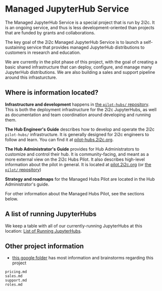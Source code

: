 # Managed JupyterHub Service

The Managed JupyterHub Service is a special project that is run by 2i2c.
It is an ongoing service, and thus is less development-oriented than projects that are funded by grants and collaborations.

The key goal of the 2i2c Managed JupyterHub Service is to launch a self-sustaining service that provides managed JupyterHub distributions to customers in research and education.

We are currently in the pilot phase of this project, with the goal of creating a basic shared infrastructure that can deploy, configure, and manage many JupyterHub distributions.
We are also building a sales and support pipeline around this infrasturcture.

## Where is information located?

**Infrastructure and development** happens in [the `pilot-hubs/` repository](https://github.com/2i2c-org/pilot-hubs).
This is both the deployment infrastructure for the 2i2c JupyterHubs, as well as documentation and team coordination around developing and running them.

**The Hub Engineer's Guide** describes how to develop and operate the 2i2c `pilot-hubs/` infrastructure.
It is generally designed for 2i2c engineers to follow and learn.
You can find it at [pilot-hubs.2i2c.org](https://pilot-hubs.2i2c.org).

**The Hub Administrator's Guide** provides for Hub Administrators to customize and control their hub.
It is community-facing, and meant as a more external view on the 2i2c Hubs Pilot.
It also describes high-level information about the pilot in general.
It is located at [pilot.2i2c.org](https://pilot.2i2c.org) (or [the `pilot/` repository](https://github.com/2i2c-org/pilot))

**Strategy and roadmaps** for the Managed Hubs Pilot are located in the Hub Administrator's guide. 

For other information about the Managed Hubs Pilot, see the sections below.

## A list of running JupyterHubs

We keep a table with all of our currently-running JupyterHubs at this location: [List of Running JupyterHubs](https://pilot-hubs.2i2c.org/en/latest/reference/hubs.html).

## Other project information

- [this google folder](https://drive.google.com/drive/folders/1HEEfyT2h_fKeqKdsz9Ftiw9Be1Uj48D6?usp=sharing) has most information and brainstorms regarding this project

```{toctree}
pricing.md
sales.md
support.md
roles.md
```
